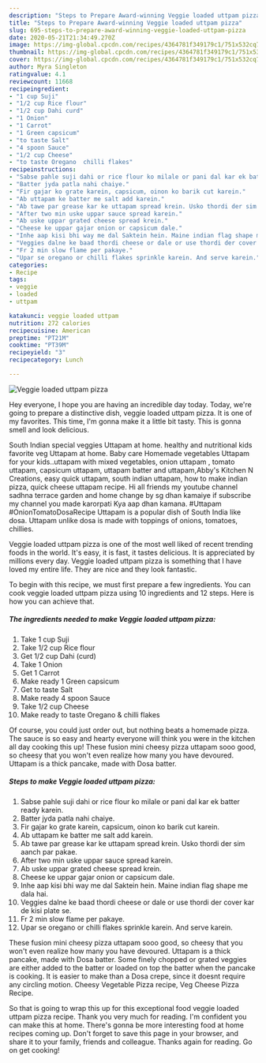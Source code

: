 ```yaml
---
description: "Steps to Prepare Award-winning Veggie loaded uttpam pizza"
title: "Steps to Prepare Award-winning Veggie loaded uttpam pizza"
slug: 695-steps-to-prepare-award-winning-veggie-loaded-uttpam-pizza
date: 2020-05-21T21:34:49.270Z
image: https://img-global.cpcdn.com/recipes/4364781f349179c1/751x532cq70/veggie-loaded-uttpam-pizza-recipe-main-photo.jpg
thumbnail: https://img-global.cpcdn.com/recipes/4364781f349179c1/751x532cq70/veggie-loaded-uttpam-pizza-recipe-main-photo.jpg
cover: https://img-global.cpcdn.com/recipes/4364781f349179c1/751x532cq70/veggie-loaded-uttpam-pizza-recipe-main-photo.jpg
author: Myra Singleton
ratingvalue: 4.1
reviewcount: 11668
recipeingredient:
- "1 cup Suji"
- "1/2 cup Rice flour"
- "1/2 cup Dahi curd"
- "1 Onion"
- "1 Carrot"
- "1 Green capsicum"
- "to taste Salt"
- "4 spoon Sauce"
- "1/2 cup Cheese"
- "to taste Oregano  chilli flakes"
recipeinstructions:
- "Sabse pahle suji dahi or rice flour ko milale or pani dal kar ek batter ready karein."
- "Batter jyda patla nahi chaiye."
- "Fir gajar ko grate karein, capsicum, oinon ko barik cut karein."
- "Ab uttapam ke batter me salt add karein."
- "Ab tawe par grease kar ke uttapam spread krein. Usko thordi der sim aanch par pakae."
- "After two min uske uppar sauce spread karein."
- "Ab uske uppar grated cheese spread krein."
- "Cheese ke uppar gajar onion or capsicum dale."
- "Inhe aap kisi bhi way me dal Saktein hein. Maine indian flag shape me dala hai."
- "Veggies dalne ke baad thordi cheese or dale or use thordi der cover kar de kisi plate se."
- "Fr 2 min slow flame per pakaye."
- "Upar se oregano or chilli flakes sprinkle karein. And serve karein."
categories:
- Recipe
tags:
- veggie
- loaded
- uttpam

katakunci: veggie loaded uttpam 
nutrition: 272 calories
recipecuisine: American
preptime: "PT21M"
cooktime: "PT39M"
recipeyield: "3"
recipecategory: Lunch

---
```



![Veggie loaded uttpam pizza](https://img-global.cpcdn.com/recipes/4364781f349179c1/751x532cq70/veggie-loaded-uttpam-pizza-recipe-main-photo.jpg)

Hey everyone, I hope you are having an incredible day today. Today, we're going to prepare a distinctive dish, veggie loaded uttpam pizza. It is one of my favorites. This time, I'm gonna make it a little bit tasty. This is gonna smell and look delicious.

South Indian special veggies Uttapam at home. healthy and nutritional kids favorite veg Uttapam at home. Baby care Homemade vegetables Uttapam for your kids..uttapam with mixed vegetables, onion uttapam , tomato uttapam, capsicum uttapam, uttapam batter and uttapam,Abby&#39;s Kitchen N Creations, easy quick uttapam, south indian uttapam, how to make indian pizza, quick cheese uttapam recipe. Hi all friends my youtube channel sadhna terrace garden and home change by sg dhan kamaiye if subscribe my channel you made karorpati Kya aap dhan kamana. #Uttapam #OnionTomatoDosaRecipe Uttapam is a popular dish of South India like dosa. Uttapam unlike dosa is made with toppings of onions, tomatoes, chillies.

Veggie loaded uttpam pizza is one of the most well liked of recent trending foods in the world. It's easy, it is fast, it tastes delicious. It is appreciated by millions every day. Veggie loaded uttpam pizza is something that I have loved my entire life. They are nice and they look fantastic.


To begin with this recipe, we must first prepare a few ingredients. You can cook veggie loaded uttpam pizza using 10 ingredients and 12 steps. Here is how you can achieve that.

<!--inarticleads1-->

##### The ingredients needed to make Veggie loaded uttpam pizza:

1. Take 1 cup Suji
1. Take 1/2 cup Rice flour
1. Get 1/2 cup Dahi (curd)
1. Take 1 Onion
1. Get 1 Carrot
1. Make ready 1 Green capsicum
1. Get to taste Salt
1. Make ready 4 spoon Sauce
1. Take 1/2 cup Cheese
1. Make ready to taste Oregano &amp; chilli flakes


Of course, you could just order out, but nothing beats a homemade pizza. The sauce is so easy and hearty everyone will think you were in the kitchen all day cooking this up! These fusion mini cheesy pizza uttapam sooo good, so cheesy that you won&#39;t even realize how many you have devoured. Uttapam is a thick pancake, made with Dosa batter. 

<!--inarticleads2-->

##### Steps to make Veggie loaded uttpam pizza:

1. Sabse pahle suji dahi or rice flour ko milale or pani dal kar ek batter ready karein.
1. Batter jyda patla nahi chaiye.
1. Fir gajar ko grate karein, capsicum, oinon ko barik cut karein.
1. Ab uttapam ke batter me salt add karein.
1. Ab tawe par grease kar ke uttapam spread krein. Usko thordi der sim aanch par pakae.
1. After two min uske uppar sauce spread karein.
1. Ab uske uppar grated cheese spread krein.
1. Cheese ke uppar gajar onion or capsicum dale.
1. Inhe aap kisi bhi way me dal Saktein hein. Maine indian flag shape me dala hai.
1. Veggies dalne ke baad thordi cheese or dale or use thordi der cover kar de kisi plate se.
1. Fr 2 min slow flame per pakaye.
1. Upar se oregano or chilli flakes sprinkle karein. And serve karein.


These fusion mini cheesy pizza uttapam sooo good, so cheesy that you won&#39;t even realize how many you have devoured. Uttapam is a thick pancake, made with Dosa batter. Some finely chopped or grated veggies are either added to the batter or loaded on top the batter when the pancake is cooking. It is easier to make than a Dosa crepe, since it doesnt require any circling motion. Cheesy Vegetable Pizza recipe, Veg Cheese Pizza Recipe. 

So that is going to wrap this up for this exceptional food veggie loaded uttpam pizza recipe. Thank you very much for reading. I'm confident you can make this at home. There's gonna be more interesting food at home recipes coming up. Don't forget to save this page in your browser, and share it to your family, friends and colleague. Thanks again for reading. Go on get cooking!
